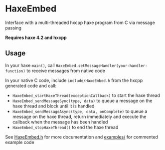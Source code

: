 # HaxeEmbed

Interface with a multi-threaded hxcpp haxe program from C via message passing

**Requires haxe 4.2 and hxcpp**

## Usage
In your haxe `main()`, call `HaxeEmbed.setMessageHandler(your-handler-function)` to receive messages from native code

In your native C code, include `include/HaxeEmbed.h` from the hxcpp generated code and call:
- `HaxeEmbed_startHaxeThread(exceptionCallback)` to start the haxe thread
- `HaxeEmbed_sendMessageSync(type, data)` to queue a message on the haxe thread and block until it is handled
- `HaxeEmbed_sendMessageAsync(type, data, onComplete)` to queue a message on the haxe thread, return immediately and execute the callback when the message has been handled
- `HaxeEmbed_stopHaxeThread()` to end the haxe thread

See [HaxeEmbed.h](./HaxeEmbed.h) for more documentation and [examples/](./examples/) for commented example code